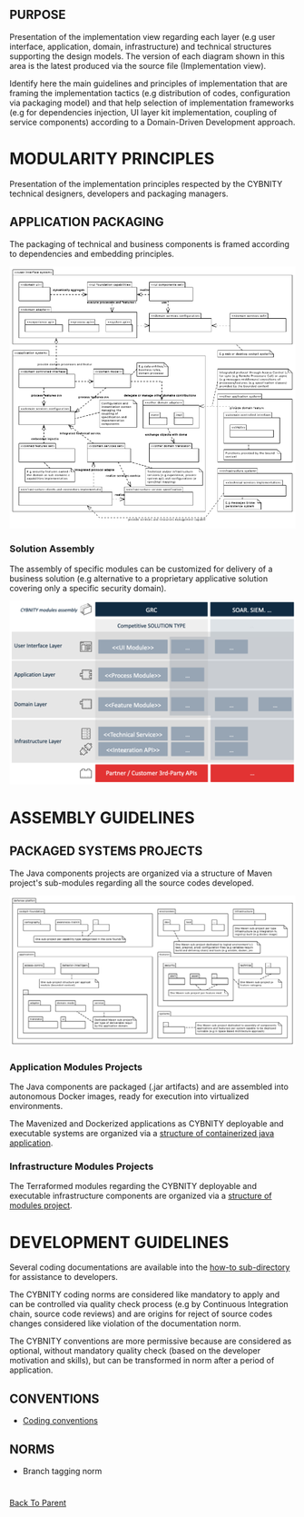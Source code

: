 ## PURPOSE
Presentation of the implementation view regarding each layer (e.g user interface, application, domain, infrastructure) and technical structures supporting the design models.
The version of each diagram shown in this area is the latest produced via the source file (Implementation view).

Identify here the main guidelines and principles of implementation that are framing the implementation tactics (e.g distribution of codes, configuration via packaging model) and that help selection of implementation frameworks (e.g for dependencies injection, UI layer kit implementation, coupling of service components) according to a Domain-Driven Development approach.

# MODULARITY PRINCIPLES
Presentation of the implementation principles respected by the CYBNITY technical designers, developers and packaging managers.

## APPLICATION PACKAGING
The packaging of technical and business components is framed according to dependencies and embedding principles.

![image](Application_system_packaging_principle.PNG)

### Solution Assembly
The assembly of specific modules can be customized for delivery of a business solution (e.g alternative to a proprietary applicative solution covering only a specific security domain).

![image](security_solution_oriented_architecture.png)

# ASSEMBLY GUIDELINES

## PACKAGED SYSTEMS PROJECTS
The Java components projects are organized via a structure of Maven project's sub-modules regarding all the source codes developed.

![image](Implementation_projects_structure.PNG)

### Application Modules Projects
The Java components are packaged (.jar artifacts) and are assembled into autonomous Docker images, ready for execution into virtualized environments.

The Mavenized and Dockerized applications as CYBNITY deployable and executable systems are organized via a [structure of containerized java application](/implementations-line/systems/README.md#standard-structure-of-a-containerized-java-application).

### Infrastructure Modules Projects
The Terraformed modules regarding the CYBNITY deployable and executable infrastructure components are organized via a [structure of modules project](/implementations-line/systems/README.md#standard-structure-of-modules-project).

# DEVELOPMENT GUIDELINES
Several coding documentations are available into the [how-to sub-directory](how-to) for assistance to developers.

The CYBNITY coding norms are considered like mandatory to apply and can be controlled via quality check process (e.g by Continuous Integration chain, source code reviews) and are origins for reject of source codes changes considered like violation of the documentation norm.

The CYBNITY conventions are more permissive because are considered as optional, without mandatory quality check (based on the developer motivation and skills), but can be transformed in norm after a period of application.

## CONVENTIONS
- [Coding conventions](how-to/coding-conventions.md)

## NORMS
- Branch tagging norm

#
[Back To Parent](../)

